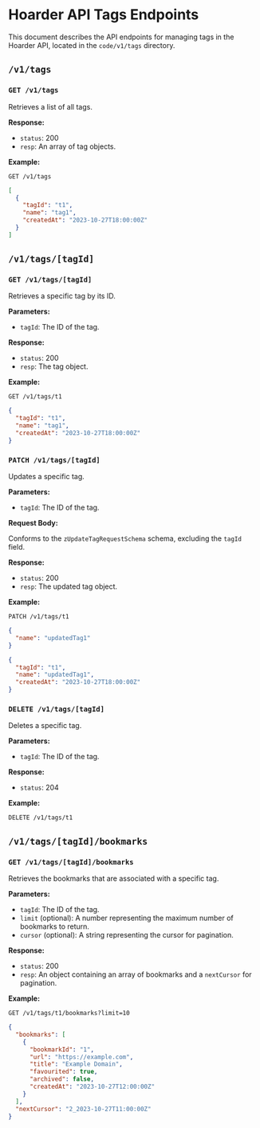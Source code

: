 # Hoarder API Tags Endpoints

This document describes the API endpoints for managing tags in the Hoarder API, located in the `code/v1/tags` directory.

## `/v1/tags`

### `GET /v1/tags`

Retrieves a list of all tags.

**Response:**

-   `status`: 200
-   `resp`: An array of tag objects.

**Example:**

```
GET /v1/tags
```

```json
[
  {
    "tagId": "t1",
    "name": "tag1",
    "createdAt": "2023-10-27T18:00:00Z"
  }
]
```

## `/v1/tags/[tagId]`

### `GET /v1/tags/[tagId]`

Retrieves a specific tag by its ID.

**Parameters:**

-   `tagId`: The ID of the tag.

**Response:**

-   `status`: 200
-   `resp`: The tag object.

**Example:**

```
GET /v1/tags/t1
```

```json
{
  "tagId": "t1",
  "name": "tag1",
  "createdAt": "2023-10-27T18:00:00Z"
}
```

### `PATCH /v1/tags/[tagId]`

Updates a specific tag.

**Parameters:**

-   `tagId`: The ID of the tag.

**Request Body:**

Conforms to the `zUpdateTagRequestSchema` schema, excluding the `tagId` field.

**Response:**

-   `status`: 200
-   `resp`: The updated tag object.

**Example:**

```
PATCH /v1/tags/t1
```

```json
{
  "name": "updatedTag1"
}
```

```json
{
  "tagId": "t1",
  "name": "updatedTag1",
  "createdAt": "2023-10-27T18:00:00Z"
}
```

### `DELETE /v1/tags/[tagId]`

Deletes a specific tag.

**Parameters:**

-   `tagId`: The ID of the tag.

**Response:**

-   `status`: 204

**Example:**

```
DELETE /v1/tags/t1
```

## `/v1/tags/[tagId]/bookmarks`

### `GET /v1/tags/[tagId]/bookmarks`

Retrieves the bookmarks that are associated with a specific tag.

**Parameters:**

-   `tagId`: The ID of the tag.
-   `limit` (optional): A number representing the maximum number of bookmarks to return.
-   `cursor` (optional): A string representing the cursor for pagination.

**Response:**

-   `status`: 200
-   `resp`: An object containing an array of bookmarks and a `nextCursor` for pagination.

**Example:**

```
GET /v1/tags/t1/bookmarks?limit=10
```

```json
{
  "bookmarks": [
    {
      "bookmarkId": "1",
      "url": "https://example.com",
      "title": "Example Domain",
      "favourited": true,
      "archived": false,
      "createdAt": "2023-10-27T12:00:00Z"
    }
  ],
  "nextCursor": "2_2023-10-27T11:00:00Z"
}